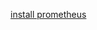 [install prometheus](https://computingforgeeks.com/how-to-install-prometheus-and-node-exporter-on-debian/)
